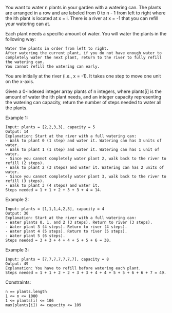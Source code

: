 You want to water n plants in your garden with a watering can. The plants are arranged in a row and are labeled from 0 to n - 1 from left to right where the ith plant is located at x = i. There is a river at x = -1 that you can refill your watering can at.

Each plant needs a specific amount of water. You will water the plants in the following way:

    Water the plants in order from left to right.
    After watering the current plant, if you do not have enough water to completely water the next plant, return to the river to fully refill the watering can.
    You cannot refill the watering can early.

You are initially at the river (i.e., x = -1). It takes one step to move one unit on the x-axis.

Given a 0-indexed integer array plants of n integers, where plants[i] is the amount of water the ith plant needs, and an integer capacity representing the watering can capacity, return the number of steps needed to water all the plants.

Example 1:

    Input: plants = [2,2,3,3], capacity = 5
    Output: 14
    Explanation: Start at the river with a full watering can:
    - Walk to plant 0 (1 step) and water it. Watering can has 3 units of water.
    - Walk to plant 1 (1 step) and water it. Watering can has 1 unit of water.
    - Since you cannot completely water plant 2, walk back to the river to refill (2 steps).
    - Walk to plant 2 (3 steps) and water it. Watering can has 2 units of water.
    - Since you cannot completely water plant 3, walk back to the river to refill (3 steps).
    - Walk to plant 3 (4 steps) and water it.
    Steps needed = 1 + 1 + 2 + 3 + 3 + 4 = 14.

Example 2:

    Input: plants = [1,1,1,4,2,3], capacity = 4
    Output: 30
    Explanation: Start at the river with a full watering can:
    - Water plants 0, 1, and 2 (3 steps). Return to river (3 steps).
    - Water plant 3 (4 steps). Return to river (4 steps).
    - Water plant 4 (5 steps). Return to river (5 steps).
    - Water plant 5 (6 steps).
    Steps needed = 3 + 3 + 4 + 4 + 5 + 5 + 6 = 30.

Example 3:

    Input: plants = [7,7,7,7,7,7,7], capacity = 8
    Output: 49
    Explanation: You have to refill before watering each plant.
    Steps needed = 1 + 1 + 2 + 2 + 3 + 3 + 4 + 4 + 5 + 5 + 6 + 6 + 7 = 49.

Constraints:

    n == plants.length
    1 <= n <= 1000
    1 <= plants[i] <= 106
    max(plants[i]) <= capacity <= 109
